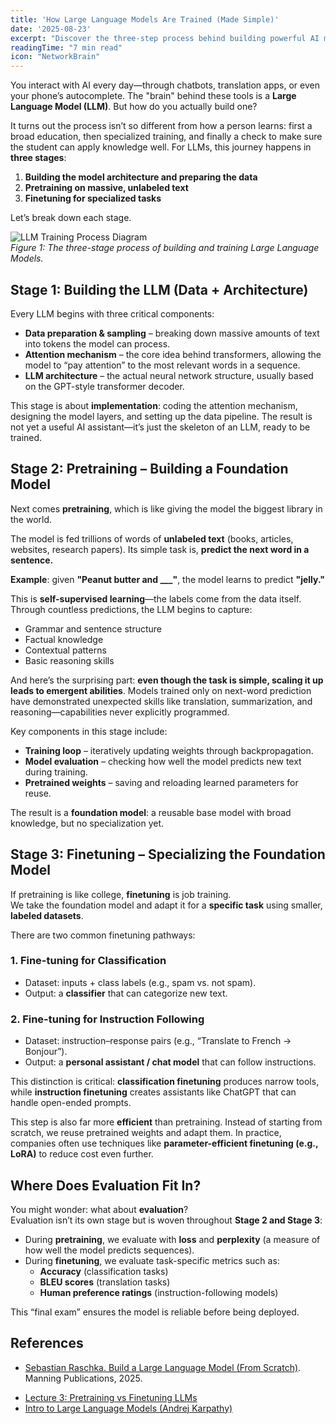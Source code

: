 ```yaml
---
title: 'How Large Language Models Are Trained (Made Simple)'
date: '2025-08-23'
excerpt: "Discover the three-step process behind building powerful AI models: from raw text data to specialized finetuned assistants. Includes recommended videos for deeper learning."
readingTime: "7 min read"
icon: "NetworkBrain"
---
```


You interact with AI every day—through chatbots, translation apps, or even your phone’s autocomplete. The "brain" behind these tools is a **Large Language Model (LLM)**. But how do you actually build one?

It turns out the process isn’t so different from how a person learns: first a broad education, then specialized training, and finally a check to make sure the student can apply knowledge well. For LLMs, this journey happens in **three stages**:  

1. **Building the model architecture and preparing the data**  
2. **Pretraining on massive, unlabeled text**  
3. **Finetuning for specialized tasks**  

Let’s break down each stage.

![LLM Training Process Diagram](/images/blog/llm%20training/llm-training-process.png)  
*Figure 1: The three-stage process of building and training Large Language Models.*


## Stage 1: Building the LLM (Data + Architecture)

Every LLM begins with three critical components:

- **Data preparation & sampling** – breaking down massive amounts of text into tokens the model can process.  
- **Attention mechanism** – the core idea behind transformers, allowing the model to “pay attention” to the most relevant words in a sequence.  
- **LLM architecture** – the actual neural network structure, usually based on the GPT-style transformer decoder.  

This stage is about **implementation**: coding the attention mechanism, designing the model layers, and setting up the data pipeline. The result is not yet a useful AI assistant—it’s just the skeleton of an LLM, ready to be trained.


## Stage 2: Pretraining – Building a Foundation Model

Next comes **pretraining**, which is like giving the model the biggest library in the world.  

The model is fed trillions of words of **unlabeled text** (books, articles, websites, research papers). Its simple task is, **predict the next word in a sentence.**

**Example**: given **"Peanut butter and ___"**, the model learns to predict **"jelly."**  

This is **self-supervised learning**—the labels come from the data itself. Through countless predictions, the LLM begins to capture:  

- Grammar and sentence structure  
- Factual knowledge  
- Contextual patterns  
- Basic reasoning skills  

And here’s the surprising part: **even though the task is simple, scaling it up leads to emergent abilities**. Models trained only on next-word prediction have demonstrated unexpected skills like translation, summarization, and reasoning—capabilities never explicitly programmed.

Key components in this stage include:  

- **Training loop** – iteratively updating weights through backpropagation.  
- **Model evaluation** – checking how well the model predicts new text during training.  
- **Pretrained weights** – saving and reloading learned parameters for reuse.  

The result is a **foundation model**: a reusable base model with broad knowledge, but no specialization yet.


## Stage 3: Finetuning – Specializing the Foundation Model

If pretraining is like college, **finetuning** is job training.  
We take the foundation model and adapt it for a **specific task** using smaller, **labeled datasets**.  

There are two common finetuning pathways:

### 1. Fine-tuning for Classification  
- Dataset: inputs + class labels (e.g., spam vs. not spam).  
- Output: a **classifier** that can categorize new text.  

### 2. Fine-tuning for Instruction Following  
- Dataset: instruction–response pairs (e.g., “Translate to French → Bonjour”).  
- Output: a **personal assistant / chat model** that can follow instructions.  

This distinction is critical: **classification finetuning** produces narrow tools, while **instruction finetuning** creates assistants like ChatGPT that can handle open-ended prompts.  

This step is also far more **efficient** than pretraining. Instead of starting from scratch, we reuse pretrained weights and adapt them. In practice, companies often use techniques like **parameter-efficient finetuning (e.g., LoRA)** to reduce cost even further.


## Where Does Evaluation Fit In?

You might wonder: what about **evaluation**?  
Evaluation isn’t its own stage but is woven throughout **Stage 2 and Stage 3**:

- During **pretraining**, we evaluate with **loss** and **perplexity** (a measure of how well the model predicts sequences).  
- During **finetuning**, we evaluate task-specific metrics such as:  
  - **Accuracy** (classification tasks)  
  - **BLEU scores** (translation tasks)  
  - **Human preference ratings** (instruction-following models)  

This “final exam” ensures the model is reliable before being deployed.

## References

* [Sebastian Raschka. Build a Large Language Model (From Scratch)](https://www.manning.com/books/build-a-large-language-model-from-scratch). Manning Publications, 2025.
<!-- * Vaswani et al. [Attention Is All You Need](https://arxiv.org/abs/1706.03762). NeurIPS, 2017. -->
<!-- * Radford et al. [Improving Language Understanding by Generative Pre-Training](https://cdn.openai.com/research-covers/language-unsupervised/language_understanding_paper.pdf). OpenAI, 2018. -->
<!-- * Ouyang et al. [Training Language Models to Follow Instructions with Human Feedback](https://arxiv.org/abs/2203.02155). OpenAI, 2022. -->
* [Lecture 3: Pretraining vs Finetuning LLMs](https://youtu.be/-bsa3fCNGg4)
* [Intro to Large Language Models (Andrej Karpathy)](https://youtu.be/zjkBMFhNj_g)

